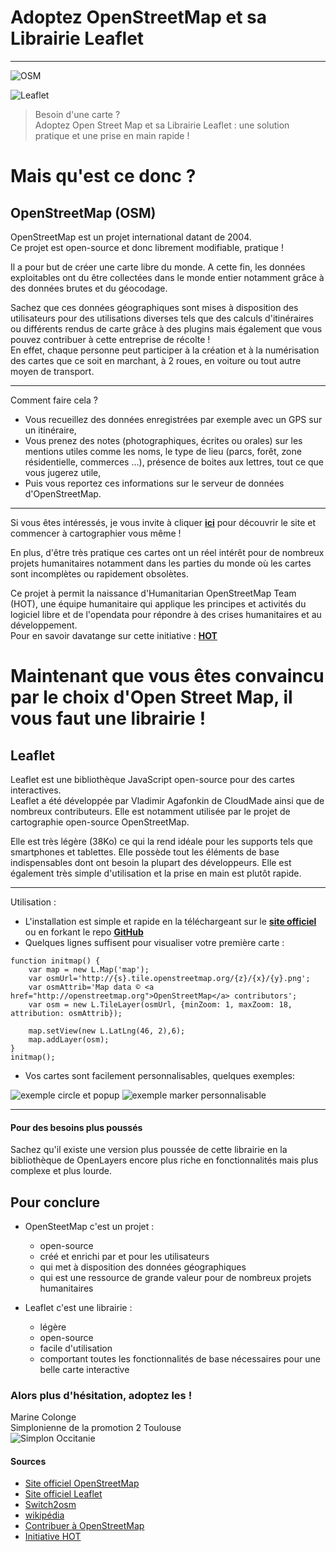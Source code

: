 # Adoptez OpenStreetMap et sa Librairie Leaflet
*******************************************************
   
![OSM](http://openstreetmap.fr/f/OSM-FR-logo-web-avec-texte.png)      

![Leaflet](http://t3.gstatic.com/images?q=tbn:ANd9GcS5d8NPc4K2rv-wa6cB8xTmMk_yRz0uj9APe6Us5iMjJWQrnj_AggiF0dQ)        

>Besoin d'une carte ?     
>Adoptez Open Street Map et sa Librairie Leaflet : une solution pratique et une prise en main rapide !      


Mais qu'est ce donc ?     
==

## OpenStreetMap (OSM)

OpenStreetMap est un projet international datant de 2004.  
Ce projet est open-source et donc librement modifiable, pratique !       

Il a pour but de créer une carte libre du monde. A cette fin, les données exploitables ont du être collectées dans le monde entier notamment grâce à des données brutes et du géocodage.       

Sachez que ces données géographiques sont mises à disposition des utilisateurs pour des utilisations diverses tels que des calculs d'itinéraires ou différents rendus de carte grâce à des plugins mais également que vous pouvez contribuer à cette entreprise de récolte !  
En effet, chaque personne peut participer à la création et à la numérisation des cartes que ce soit en marchant, à 2 roues, en voiture ou tout autre moyen de transport.      

--------------------------
Comment faire cela ?  
- Vous recueillez des données enregistrées par exemple avec un GPS sur un itinéraire, 
- Vous prenez des notes (photographiques, écrites ou orales) sur les mentions utiles comme les noms, le type de lieu (parcs, forêt, zone résidentielle, commerces ...), présence de boites aux lettres, tout ce que vous jugerez utile,
- Puis vous reportez ces informations sur le serveur de données d'OpenStreetMap.    

--------------------------

Si vous êtes intéressés, je vous invite à cliquer **[ici](http://www.openstreetmap.org/#map=5/51.495/-0.110)** pour découvrir le site et commencer à cartographier vous même !      

En plus, d'être très pratique ces cartes ont un réel intérêt pour de nombreux projets humanitaires notamment dans les parties du monde où les cartes sont incomplètes ou rapidement obsolètes.      

Ce projet à permit la naissance d'Humanitarian OpenStreetMap Team (HOT), une équipe humanitaire qui applique les principes et activités du logiciel libre et de l'opendata pour répondre à des crises humanitaires et au développement.  
Pour en savoir davatange sur cette initiative : **[HOT](https://hotosm.org/)**     


Maintenant que vous êtes convaincu par le choix d'Open Street Map, il vous faut une librairie !      
==
 
## Leaflet

Leaflet est une bibliothèque JavaScript open-source pour des cartes interactives.  
Leaflet a été développée par Vladimir Agafonkin de CloudMade ainsi que de nombreux contributeurs. Elle est notamment utilisée par le projet de cartographie open-source OpenStreetMap.       

Elle est très légère (38Ko) ce qui la rend idéale pour les supports tels que smartphones et tablettes. Elle possède tout les éléments de base indispensables dont ont besoin la plupart des développeurs. Elle est également très simple d'utilisation et la prise en main est plutôt rapide.       

----------------------------------
Utilisation :  
* L'installation est simple et rapide en la téléchargeant sur le **[site officiel](http://leafletjs.com/)** ou en forkant le repo **[GitHub](https://github.com/Leaflet/Leaflet)**  
* Quelques lignes suffisent pour visualiser votre première carte :  

```
function initmap() {
    var map = new L.Map('map');
    var osmUrl='http://{s}.tile.openstreetmap.org/{z}/{x}/{y}.png';
    var osmAttrib='Map data © <a href="http://openstreetmap.org">OpenStreetMap</a> contributors';
    var osm = new L.TileLayer(osmUrl, {minZoom: 1, maxZoom: 18, attribution: osmAttrib});
  
    map.setView(new L.LatLng(46, 2),6);
    map.addLayer(osm);
}
initmap();
```
* Vos cartes sont facilement personnalisables, quelques exemples:  

![exemple circle et popup](https://upload.wikimedia.org/wikipedia/en/a/a8/Leaflet_example.png)
![exemple marker personnalisable](http://leafletjs.com/examples/custom-icons/thumbnail.png)

----------------------------------

#### Pour des besoins plus poussés

Sachez qu'il existe une version plus poussée de cette librairie en la bibliothèque de OpenLayers encore plus riche en fonctionnalités mais plus complexe et plus lourde.       

## Pour conclure

* OpenSteetMap c'est un projet :      

	* open-source
	* créé et enrichi par et pour les utilisateurs
	* qui met à disposition des données géographiques
	* qui est une ressource de grande valeur pour de nombreux projets humanitaires     

* Leaflet c'est une librairie :       

	* légère
	* open-source
	* facile d'utilisation
	* comportant toutes les fonctionnalités de base nécessaires pour une belle carte interactive  

### Alors plus d'hésitation, adoptez les !     

Marine Colonge   
Simplonienne de la promotion 2 Toulouse    
![Simplon Occitanie](https://a248.e.akamai.net/secure.meetupstatic.com/photos/event/a/0/d/0/global_450101168.jpeg)

#### Sources 
* [Site officiel OpenStreetMap](https://openstreetmap.fr/)
* [Site officiel Leaflet](http://leafletjs.com/)
* [Switch2osm](https://switch2osm.org/fr/utilisation-des-tuiles/debuter-avec-leaflet/)
* [wikipédia](https://fr.wikipedia.org/wiki/OpenStreetMap)
* [Contribuer à OpenStreetMap](http://www.openstreetmap.org/#map=5/51.495/-0.110)
* [Initiative HOT](https://hotosm.org/)
